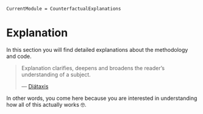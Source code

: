 

``` @meta
CurrentModule = CounterfactualExplanations
```

# Explanation

In this section you will find detailed explanations about the methodology and code.

> Explanation clarifies, deepens and broadens the reader’s understanding of a subject.
>
> — [Diátaxis](https://diataxis.fr/explanation/)

In other words, you come here because you are interested in understanding how all of this actually works 🤓.
